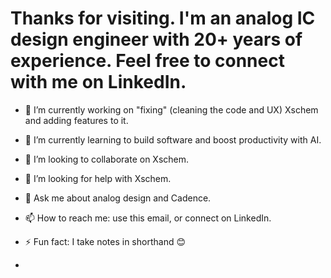 # Thanks for visiting. I'm an analog IC design engineer with 20+ years of experience. Feel free to connect with me on LinkedIn.

- 🔭 I’m currently working on "fixing" (cleaning the code and UX) Xschem and adding features to it.
- 🌱 I’m currently learning to build software and boost productivity with AI.
- 👯 I’m looking to collaborate on Xschem.
- 🤔 I’m looking for help with Xschem.
- 💬 Ask me about analog design and Cadence.
- 📫 How to reach me: use this email, or connect on LinkedIn.
- ⚡ Fun fact: I take notes in shorthand 😊

- 
<!--
**ananthchellappa/ananthchellappa** is a ✨ _special_ ✨ repository because its `README.md` (this file) appears on your GitHub profile.

Here are some ideas to get you started:

- 🔭 I’m currently working on ...
- 🌱 I’m currently learning ...
- 👯 I’m looking to collaborate on ...
- 🤔 I’m looking for help with ...
- 💬 Ask me about ...
- 📫 How to reach me: ...
- 😄 Pronouns: ...
- ⚡ Fun fact: ...
-->
